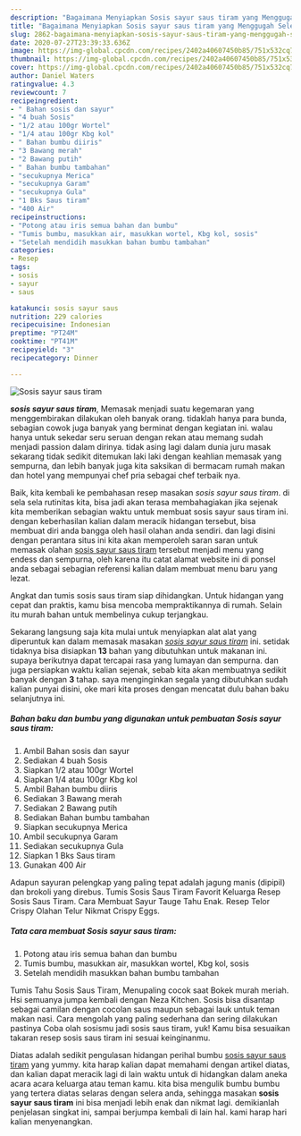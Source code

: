 ```yaml
---
description: "Bagaimana Menyiapkan Sosis sayur saus tiram yang Menggugah Selera"
title: "Bagaimana Menyiapkan Sosis sayur saus tiram yang Menggugah Selera"
slug: 2862-bagaimana-menyiapkan-sosis-sayur-saus-tiram-yang-menggugah-selera
date: 2020-07-27T23:39:33.636Z
image: https://img-global.cpcdn.com/recipes/2402a40607450b85/751x532cq70/sosis-sayur-saus-tiram-foto-resep-utama.jpg
thumbnail: https://img-global.cpcdn.com/recipes/2402a40607450b85/751x532cq70/sosis-sayur-saus-tiram-foto-resep-utama.jpg
cover: https://img-global.cpcdn.com/recipes/2402a40607450b85/751x532cq70/sosis-sayur-saus-tiram-foto-resep-utama.jpg
author: Daniel Waters
ratingvalue: 4.3
reviewcount: 7
recipeingredient:
- " Bahan sosis dan sayur"
- "4 buah Sosis"
- "1/2 atau 100gr Wortel"
- "1/4 atau 100gr Kbg kol"
- " Bahan bumbu diiris"
- "3 Bawang merah"
- "2 Bawang putih"
- " Bahan bumbu tambahan"
- "secukupnya Merica"
- "secukupnya Garam"
- "secukupnya Gula"
- "1 Bks Saus tiram"
- "400 Air"
recipeinstructions:
- "Potong atau iris semua bahan dan bumbu"
- "Tumis bumbu, masukkan air, masukkan wortel, Kbg kol, sosis"
- "Setelah mendidih masukkan bahan bumbu tambahan"
categories:
- Resep
tags:
- sosis
- sayur
- saus

katakunci: sosis sayur saus 
nutrition: 229 calories
recipecuisine: Indonesian
preptime: "PT24M"
cooktime: "PT41M"
recipeyield: "3"
recipecategory: Dinner

---
```



![Sosis sayur saus tiram](https://img-global.cpcdn.com/recipes/2402a40607450b85/751x532cq70/sosis-sayur-saus-tiram-foto-resep-utama.jpg)

<b><i>sosis sayur saus tiram</i></b>, Memasak menjadi suatu kegemaran yang menggembirakan dilakukan oleh banyak orang. tidaklah hanya para bunda, sebagian cowok juga banyak yang berminat dengan kegiatan ini. walau hanya untuk sekedar seru seruan dengan rekan atau memang sudah menjadi passion dalam dirinya. tidak asing lagi dalam dunia juru masak sekarang tidak sedikit ditemukan laki laki dengan keahlian memasak yang sempurna, dan lebih banyak juga kita saksikan di bermacam rumah makan dan hotel yang mempunyai chef pria sebagai chef terbaik nya.

Baik, kita kembali ke pembahasan resep masakan <i>sosis sayur saus tiram</i>. di sela sela rutinitas kita, bisa jadi akan terasa membahagiakan jika sejenak kita memberikan sebagian waktu untuk membuat sosis sayur saus tiram ini. dengan keberhasilan kalian dalam meracik hidangan tersebut, bisa membuat diri anda bangga oleh hasil olahan anda sendiri. dan lagi disini dengan perantara situs ini kita akan memperoleh saran saran untuk memasak olahan <u>sosis sayur saus tiram</u> tersebut menjadi menu yang endess dan sempurna, oleh karena itu catat alamat website ini di ponsel anda sebagai sebagian referensi kalian dalam membuat menu baru yang lezat.

Angkat dan tumis sosis saus tiram siap dihidangkan. Untuk hidangan yang cepat dan praktis, kamu bisa mencoba mempraktikannya di rumah. Selain itu murah bahan untuk membelinya cukup terjangkau.


Sekarang langsung saja kita mulai untuk menyiapkan alat alat yang diperuntuk kan dalam memasak masakan <u><i>sosis sayur saus tiram</i></u> ini. setidak tidaknya bisa disiapkan <b>13</b> bahan yang dibutuhkan untuk makanan ini. supaya berikutnya dapat tercapai rasa yang lumayan dan sempurna. dan juga persiapkan waktu kalian sejenak, sebab kita akan membuatnya sedikit banyak dengan <b>3</b> tahap. saya menginginkan segala yang dibutuhkan sudah kalian punyai disini, oke mari kita proses dengan mencatat dulu bahan baku selanjutnya ini.

<!--inarticleads1-->

##### Bahan baku dan bumbu yang digunakan untuk pembuatan Sosis sayur saus tiram:

1. Ambil  Bahan sosis dan sayur
1. Sediakan 4 buah Sosis
1. Siapkan 1/2 atau 100gr Wortel
1. Siapkan 1/4 atau 100gr Kbg kol
1. Ambil  Bahan bumbu diiris
1. Sediakan 3 Bawang merah
1. Sediakan 2 Bawang putih
1. Sediakan  Bahan bumbu tambahan
1. Siapkan secukupnya Merica
1. Ambil secukupnya Garam
1. Sediakan secukupnya Gula
1. Siapkan 1 Bks Saus tiram
1. Gunakan 400 Air


Adapun sayuran pelengkap yang paling tepat adalah jagung manis (dipipil) dan brokoli yang direbus. Tumis Sosis Saus Tiram Favorit Keluarga Resep Sosis Saus Tiram. Cara Membuat Sayur Tauge Tahu Enak. Resep Telor Crispy Olahan Telur Nikmat Crispy Eggs. 

<!--inarticleads2-->

##### Tata cara membuat Sosis sayur saus tiram:

1. Potong atau iris semua bahan dan bumbu
1. Tumis bumbu, masukkan air, masukkan wortel, Kbg kol, sosis
1. Setelah mendidih masukkan bahan bumbu tambahan


Tumis Tahu Sosis Saus Tiram, Menupaling cocok saat Bokek murah meriah. Hsi semuanya jumpa kembali dengan Neza Kitchen. Sosis bisa disantap sebagai camilan dengan cocolan saus maupun sebagai lauk untuk teman makan nasi. Cara mengolah yang paling sederhana dan sering dilakukan pastinya Coba olah sosismu jadi sosis saus tiram, yuk! Kamu bisa sesuaikan takaran resep sosis saus tiram ini sesuai keinginanmu. 

Diatas adalah sedikit pengulasan hidangan perihal bumbu <u>sosis sayur saus tiram</u> yang yummy. kita harap kalian dapat memahami dengan artikel diatas, dan kalian dapat meracik lagi di lain waktu untuk di hidangkan dalam aneka acara acara keluarga atau teman kamu. kita bisa mengulik bumbu bumbu yang tertera diatas selaras dengan selera anda, sehingga masakan <b>sosis sayur saus tiram</b> ini bisa menjadi lebih enak dan nikmat lagi. demikianlah penjelasan singkat ini, sampai berjumpa kembali di lain hal. kami harap hari kalian menyenangkan.
